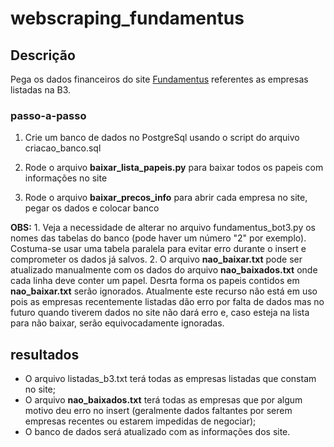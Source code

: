 # webscraping_fundamentus

## Descrição

Pega os dados financeiros do site [Fundamentus](www.fundamentus.com.br) referentes as empresas listadas na B3.

### passo-a-passo


1. Crie um banco de dados no PostgreSql usando o script do arquivo criacao_banco.sql

2. Rode o arquivo **baixar_lista_papeis.py** para baixar todos os papeis com informações no site

3. Rode o arquivo **baixar_precos_info** para abrir cada empresa no site, pegar os dados e colocar banco

**OBS:** 
    1. Veja a necessidade de alterar no arquivo fundamentus_bot3.py os nomes das tabelas do banco (pode haver um número "2" por exemplo). Costuma-se usar uma tabela paralela para evitar erro durante o insert e comprometer os dados já salvos.
    2. O arquivo **nao_baixar.txt** pode ser atualizado manualmente com os dados do arquivo **nao_baixados.txt** onde cada linha deve conter um papel. Desrta forma os papeis contidos em  **nao_baixar.txt** serão ignorados. Atualmente este recurso não está em uso pois as empresas recentemente listadas dão erro por falta de dados mas no futuro quando tiverem dados no site não dará erro e, caso esteja na lista para não baixar, serão equivocadamente ignoradas. 

## resultados

* O arquivo listadas_b3.txt terá todas as empresas listadas que constam no site;
* O arquivo **nao_baixados.txt** terá todas as empresas que por algum motivo deu erro no insert  (geralmente dados faltantes por serem empresas recentes ou estarem impedidas de negociar);
* O banco de dados será atualizado com as informações dos site.



